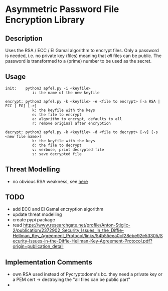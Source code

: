 # Asymmetric Password File Encryption Library
## Description
Uses the RSA / ECC / El Gamal algorithm to encrypt files. Only a password is needed, i.e. no private key (files) meaning that *all* files can be public. The password is transformed to a (prime) number to be used as the secret.

## Usage
```
init:    python3 apfel.py -i <keyfile>
            i: the name of the new keyfile

encrypt: python3 apfel.py -k <keyfile> -e <file to encrypt> [-a RSA | ECC | EG] [-r]
            k: the keyfile with the keys
            e: the file to encrypt
            a: algorithm to encrypt, defaults to all
            r: remove original after encryption
            
decrypt: python3 apfel.py -k <keyfile> -d <file to decrypt> [-v] [-s <new file name>]
            k: the keyfile with the keys
            d: the file to decrypt
            v: verbose, print decrypted file
            s: save decrypted file
```

## Threat Modelling
- no obvious RSA weakness, see [here](Threat_Modelling.md)

## TODO
- add ECC and El Gamal encryption algorithm
- update threat modelling
- create pypi package
- read https://www.researchgate.net/profile/Anton-Stiglic-2/publication/2372902_Security_Issues_in_the_Diffie-Hellman_Key_Agreement_Protocol/links/54b55eea0cf28ebe92e53305/Security-Issues-in-the-Diffie-Hellman-Key-Agreement-Protocol.pdf?origin=publication_detail

## Implementation Comments
- own RSA used instead of Pycryptodome's bc. they need a private key or a PEM cert -> destroying the "all files can be public part"
-  
